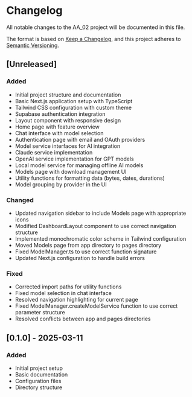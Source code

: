 # Changelog

All notable changes to the AA_02 project will be documented in this file.

The format is based on [Keep a Changelog](https://keepachangelog.com/en/1.0.0/),
and this project adheres to [Semantic Versioning](https://semver.org/spec/v2.0.0.html).

## [Unreleased]

### Added
- Initial project structure and documentation
- Basic Next.js application setup with TypeScript
- Tailwind CSS configuration with custom theme
- Supabase authentication integration
- Layout component with responsive design
- Home page with feature overview
- Chat interface with model selection
- Authentication page with email and OAuth providers
- Model service interfaces for AI integration
- Claude service implementation
- OpenAI service implementation for GPT models
- Local model service for managing offline AI models
- Models page with download management UI
- Utility functions for formatting data (bytes, dates, durations)
- Model grouping by provider in the UI

### Changed
- Updated navigation sidebar to include Models page with appropriate icons
- Modified DashboardLayout component to use correct navigation structure
- Implemented monochromatic color scheme in Tailwind configuration
- Moved Models page from app directory to pages directory
- Fixed ModelManager.ts to use correct function signature
- Updated Next.js configuration to handle build errors

### Fixed
- Corrected import paths for utility functions
- Fixed model selection in chat interface
- Resolved navigation highlighting for current page
- Fixed ModelManager.createModelService function to use correct parameter structure
- Resolved conflicts between app and pages directories

## [0.1.0] - 2025-03-11

### Added
- Initial project setup
- Basic documentation
- Configuration files
- Directory structure
